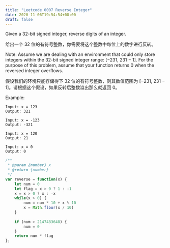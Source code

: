 ```yaml
---
title: "Leetcode 0007 Reverse Integer"
date: 2020-11-06T19:54:54+08:00
draft: false
---
```


Given a 32-bit signed integer, reverse digits of an integer.

给出一个 32 位的有符号整数，你需要将这个整数中每位上的数字进行反转。

Note:
Assume we are dealing with an environment that could only store integers within the 32-bit signed integer range: [−231,  231 − 1]. For the purpose of this problem, assume that your function returns 0 when the reversed integer overflows.

假设我们的环境只能存储得下 32 位的有符号整数，则其数值范围为 [−231,  231 − 1]。请根据这个假设，如果反转后整数溢出那么就返回 0。

Example:

```
Input: x = 123
Output: 321

Input: x = -123
Output: -321

Input: x = 120
Output: 21

Input: x = 0
Output: 0
```

```js
/**
 * @param {number} x
 * @return {number}
 */
var reverse = function(x) {
    let num = 0
    let flag = x > 0 ? 1 : -1
    x = x > 0 ? x : -x
    while(x > 0) {
        num = num * 10 + x % 10
        x = Math.floor(x / 10)
    }
    
    if (num > 2147483648) {
        num = 0
    }
    return num * flag
};
```

```go

```

```php
```